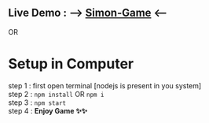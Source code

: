 ## Live Demo : --> [Simon-Game](https://simon-game-1115.netlify.app/) <--

OR
# Setup in Computer

step 1 :  first open terminal [nodejs is present in you system] <br>
step 2 :  `npm install` OR `npm i` <br>
step 3 :  `npm start` <br>
step 4 :   **Enjoy Game ✨✨**
